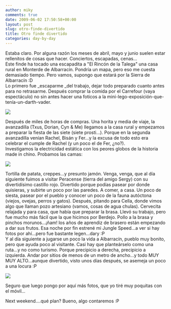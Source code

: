 ```yaml
---
author: miky
comments: true
date: 2009-06-02 17:50:58+00:00
layout: post
slug: otro-finde-divertido
title: Otro finde divertido
categories: day-by-day
---
```


Estaba claro. Por alguna razón los meses de abril, mayo y junio suelen estar rellenitos de cosas que hacer. Conciertos, escapadas, cenas...  
Este finde ha tocado una escapadita a "El Rincón de la Talega" una casa rural en Monterde de Albarracín. Pondría un mapa, pero eso me cuesta demasiado tiempo. Pero vamos, supongo que estará por la Sierra de Albarracín :D  
Lo primero fue _escaparme _del trabajo, dejar todo preparado cuanto antes para no retrasarme. Después comprar la comida por el Carrefour (vaya espectáculo) no sin antes hacer una foticos a la mini-lego-exposición-que-tenía-un-darth-vader.  


[![](http://farm4.static.flickr.com/3344/3589870516_9cc64f76ed.jpg?v=0)](http://www.flickr.com/photos/95727803@N00/3589870516/)  


  
Después de miles de horas de compras. Una horita y media de viaje, la avanzadilla (Txus, Dorian, Cyn & Me) llegamos a la casa rural y empezamos a preparar la fiesta de las siete (siete prosti...). Porque en la segunda avanzadilla venían Rachel, Bisán y Fer...y la excusa de todo esto era celebrar el cumple de Rachel (y un poco el de Fer, ¿no?).  
Investigamos la electricidad estática con los peores globos de la historia made in chino. Probamos las camas:  


[![](http://farm4.static.flickr.com/3559/3589063481_01e61c8c3a.jpg?v=0)](http://www.flickr.com/photos/95727803@N00/3589063481/)  
  


Tortilla de patata, creppes...y presunto jamón. Venga, venga, que al día siguiente fuimos a visitar Peracense (tierra del amigo Sergy) con su divertidísimo castillo rojo. Divertido porque podías pasear por donde quisieras, y subirte un poco por las paredes. A comer, a casa. Un poco de siesta, pasear por el pueblo y conocer un poco de la fauna autóctona (viejos, ovejas, perros y gatos). Después, pitando para Cella, donde vimos algo que llaman pozo artesiano (vamos, cosas de agua chulas). Cervecita relajada y para casa, que había que preparar la brasa. Llevó su trabajo, pero fue mucho más fácil que la que hicimos por Berdejo. Pollo a la brasa y pinchos morunos...¡ñam! los años de aprendiz de brasero están empezando a dar sus frutos. Esa noche por fin estrené mi Jungle Speed...a ver si hay fotos por ahí...pero fue bastante legen...dary :P  
Y al día siguiente a jugarse un poco la vida a Albarracín, pueblo muy bonito, pero que ayuda poco al visitante. Casi hay que planteárselo como una ruta...y no como turismo. Porque precipicio a derecha, precipicio a izquierda. Andar por sitios de menos de un metro de ancho...y todo MUY MUY ALTO...aunque divertido, visto unos días después, se asemeja un poco a una locura :P  


[![](http://farm4.static.flickr.com/3328/3589064749_008eceafb4.jpg?v=0)](http://www.flickr.com/photos/95727803@N00/3589064749/)  
  


Seguro que luego pongo por aquí más fotos, que yo tiré muy poquitas con el móvil...  
  
Next weekend....qué plan? Bueno, algo contaremos :P  

